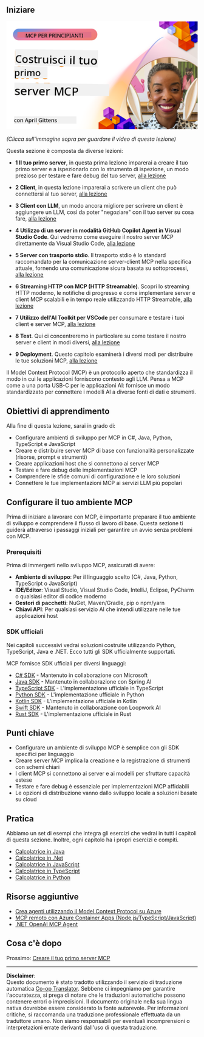 <!--
CO_OP_TRANSLATOR_METADATA:
{
  "original_hash": "1197b6dbde36773e04a5ae826557fdb9",
  "translation_date": "2025-08-26T17:39:46+00:00",
  "source_file": "03-GettingStarted/README.md",
  "language_code": "it"
}
-->
## Iniziare  

[![Crea il tuo primo server MCP](../../../translated_images/04.0ea920069efd979a0b2dad51e72c1df7ead9c57b3305796068a6cee1f0dd6674.it.png)](https://youtu.be/sNDZO9N4m9Y)

_(Clicca sull'immagine sopra per guardare il video di questa lezione)_

Questa sezione è composta da diverse lezioni:

- **1 Il tuo primo server**, in questa prima lezione imparerai a creare il tuo primo server e a ispezionarlo con lo strumento di ispezione, un modo prezioso per testare e fare debug del tuo server, [alla lezione](01-first-server/README.md)

- **2 Client**, in questa lezione imparerai a scrivere un client che può connettersi al tuo server, [alla lezione](02-client/README.md)

- **3 Client con LLM**, un modo ancora migliore per scrivere un client è aggiungere un LLM, così da poter "negoziare" con il tuo server su cosa fare, [alla lezione](03-llm-client/README.md)

- **4 Utilizzo di un server in modalità GitHub Copilot Agent in Visual Studio Code**. Qui vedremo come eseguire il nostro server MCP direttamente da Visual Studio Code, [alla lezione](04-vscode/README.md)

- **5 Server con trasporto stdio**. Il trasporto stdio è lo standard raccomandato per la comunicazione server-client MCP nella specifica attuale, fornendo una comunicazione sicura basata su sottoprocessi, [alla lezione](05-stdio-server/README.md)

- **6 Streaming HTTP con MCP (HTTP Streamable)**. Scopri lo streaming HTTP moderno, le notifiche di progresso e come implementare server e client MCP scalabili e in tempo reale utilizzando HTTP Streamable, [alla lezione](06-http-streaming/README.md)

- **7 Utilizzo dell'AI Toolkit per VSCode** per consumare e testare i tuoi client e server MCP, [alla lezione](07-aitk/README.md)

- **8 Test**. Qui ci concentreremo in particolare su come testare il nostro server e client in modi diversi, [alla lezione](08-testing/README.md)

- **9 Deployment**. Questo capitolo esaminerà i diversi modi per distribuire le tue soluzioni MCP, [alla lezione](09-deployment/README.md)

Il Model Context Protocol (MCP) è un protocollo aperto che standardizza il modo in cui le applicazioni forniscono contesto agli LLM. Pensa a MCP come a una porta USB-C per le applicazioni AI: fornisce un modo standardizzato per connettere i modelli AI a diverse fonti di dati e strumenti.

## Obiettivi di apprendimento

Alla fine di questa lezione, sarai in grado di:

- Configurare ambienti di sviluppo per MCP in C#, Java, Python, TypeScript e JavaScript
- Creare e distribuire server MCP di base con funzionalità personalizzate (risorse, prompt e strumenti)
- Creare applicazioni host che si connettono ai server MCP
- Testare e fare debug delle implementazioni MCP
- Comprendere le sfide comuni di configurazione e le loro soluzioni
- Connettere le tue implementazioni MCP ai servizi LLM più popolari

## Configurare il tuo ambiente MCP

Prima di iniziare a lavorare con MCP, è importante preparare il tuo ambiente di sviluppo e comprendere il flusso di lavoro di base. Questa sezione ti guiderà attraverso i passaggi iniziali per garantire un avvio senza problemi con MCP.

### Prerequisiti

Prima di immergerti nello sviluppo MCP, assicurati di avere:

- **Ambiente di sviluppo**: Per il linguaggio scelto (C#, Java, Python, TypeScript o JavaScript)
- **IDE/Editor**: Visual Studio, Visual Studio Code, IntelliJ, Eclipse, PyCharm o qualsiasi editor di codice moderno
- **Gestori di pacchetti**: NuGet, Maven/Gradle, pip o npm/yarn
- **Chiavi API**: Per qualsiasi servizio AI che intendi utilizzare nelle tue applicazioni host

### SDK ufficiali

Nei capitoli successivi vedrai soluzioni costruite utilizzando Python, TypeScript, Java e .NET. Ecco tutti gli SDK ufficialmente supportati.

MCP fornisce SDK ufficiali per diversi linguaggi:
- [C# SDK](https://github.com/modelcontextprotocol/csharp-sdk) - Mantenuto in collaborazione con Microsoft
- [Java SDK](https://github.com/modelcontextprotocol/java-sdk) - Mantenuto in collaborazione con Spring AI
- [TypeScript SDK](https://github.com/modelcontextprotocol/typescript-sdk) - L'implementazione ufficiale in TypeScript
- [Python SDK](https://github.com/modelcontextprotocol/python-sdk) - L'implementazione ufficiale in Python
- [Kotlin SDK](https://github.com/modelcontextprotocol/kotlin-sdk) - L'implementazione ufficiale in Kotlin
- [Swift SDK](https://github.com/modelcontextprotocol/swift-sdk) - Mantenuto in collaborazione con Loopwork AI
- [Rust SDK](https://github.com/modelcontextprotocol/rust-sdk) - L'implementazione ufficiale in Rust

## Punti chiave

- Configurare un ambiente di sviluppo MCP è semplice con gli SDK specifici per linguaggio
- Creare server MCP implica la creazione e la registrazione di strumenti con schemi chiari
- I client MCP si connettono ai server e ai modelli per sfruttare capacità estese
- Testare e fare debug è essenziale per implementazioni MCP affidabili
- Le opzioni di distribuzione vanno dallo sviluppo locale a soluzioni basate su cloud

## Pratica

Abbiamo un set di esempi che integra gli esercizi che vedrai in tutti i capitoli di questa sezione. Inoltre, ogni capitolo ha i propri esercizi e compiti.

- [Calcolatrice in Java](./samples/java/calculator/README.md)
- [Calcolatrice in .Net](../../../03-GettingStarted/samples/csharp)
- [Calcolatrice in JavaScript](./samples/javascript/README.md)
- [Calcolatrice in TypeScript](./samples/typescript/README.md)
- [Calcolatrice in Python](../../../03-GettingStarted/samples/python)

## Risorse aggiuntive

- [Crea agenti utilizzando il Model Context Protocol su Azure](https://learn.microsoft.com/azure/developer/ai/intro-agents-mcp)
- [MCP remoto con Azure Container Apps (Node.js/TypeScript/JavaScript)](https://learn.microsoft.com/samples/azure-samples/mcp-container-ts/mcp-container-ts/)
- [.NET OpenAI MCP Agent](https://learn.microsoft.com/samples/azure-samples/openai-mcp-agent-dotnet/openai-mcp-agent-dotnet/)

## Cosa c'è dopo

Prossimo: [Creare il tuo primo server MCP](01-first-server/README.md)

---

**Disclaimer**:  
Questo documento è stato tradotto utilizzando il servizio di traduzione automatica [Co-op Translator](https://github.com/Azure/co-op-translator). Sebbene ci impegniamo per garantire l'accuratezza, si prega di notare che le traduzioni automatiche possono contenere errori o imprecisioni. Il documento originale nella sua lingua nativa dovrebbe essere considerato la fonte autorevole. Per informazioni critiche, si raccomanda una traduzione professionale effettuata da un traduttore umano. Non siamo responsabili per eventuali incomprensioni o interpretazioni errate derivanti dall'uso di questa traduzione.